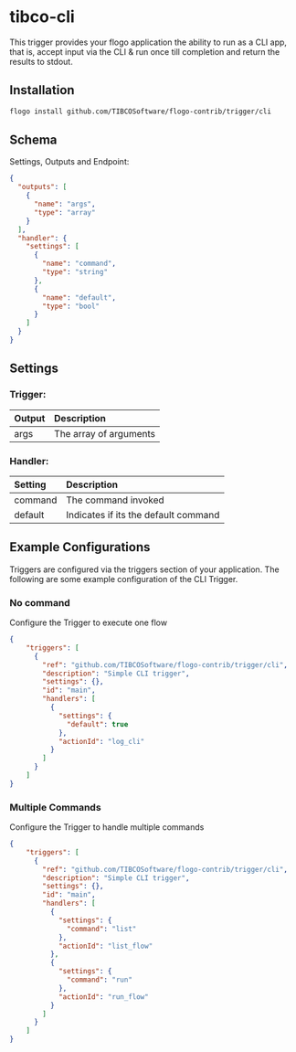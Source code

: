 # tibco-cli
This trigger provides your flogo application the ability to run as a CLI app, that is, accept input via the CLI & run once till completion and return the results to stdout.

## Installation

```bash
flogo install github.com/TIBCOSoftware/flogo-contrib/trigger/cli
```

## Schema
Settings, Outputs and Endpoint:

```json
{
  "outputs": [
    {
      "name": "args",
      "type": "array"
    }
  ],
  "handler": {
    "settings": [
      {
        "name": "command",
        "type": "string"
      },
      {
        "name": "default",
        "type": "bool"
      }
    ]
  }
}
```
## Settings
### Trigger:
| Output     | Description    |
|:------------|:---------------|
| args | The array of arguments |         
### Handler:
| Setting     | Description    |
|:------------|:---------------|
| command      | The command invoked |         
| default      | Indicates if its the default command  |


## Example Configurations

Triggers are configured via the triggers section of your application. The following are some example configuration of the CLI Trigger.

### No command
Configure the Trigger to execute one flow

```json
{
    "triggers": [
      {
        "ref": "github.com/TIBCOSoftware/flogo-contrib/trigger/cli",
        "description": "Simple CLI trigger",
        "settings": {},
        "id": "main",
        "handlers": [
          {
            "settings": {
              "default": true
            },
            "actionId": "log_cli"
          }
        ]
      }
    ]
}
```

### Multiple Commands
Configure the Trigger to handle multiple commands

```json
{
    "triggers": [
      {
        "ref": "github.com/TIBCOSoftware/flogo-contrib/trigger/cli",
        "description": "Simple CLI trigger",
        "settings": {},
        "id": "main",
        "handlers": [
          {
            "settings": {
              "command": "list"
            },
            "actionId": "list_flow"
          },
          {
            "settings": {
              "command": "run"
            },
            "actionId": "run_flow"
          }
        ]
      }
    ]
}
```
